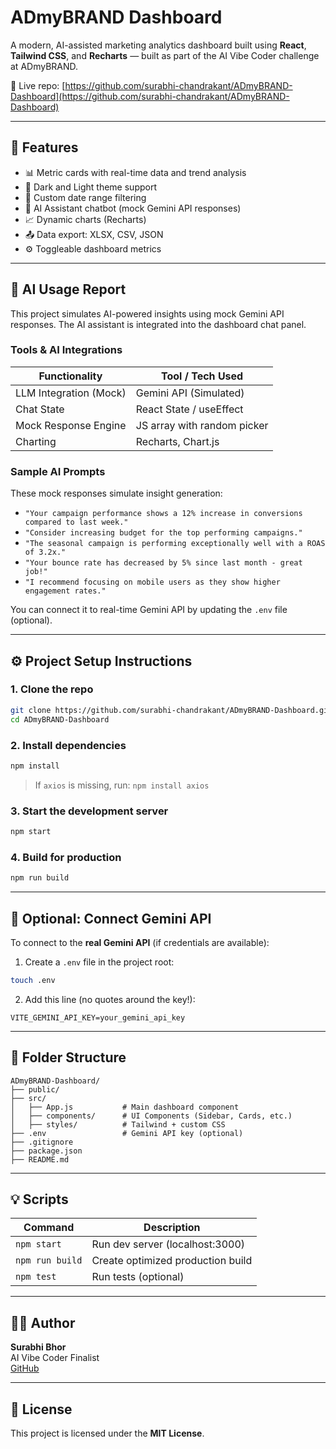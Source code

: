 # ADmyBRAND Dashboard

A modern, AI-assisted marketing analytics dashboard built using **React**, **Tailwind CSS**, and **Recharts** — built as part of the AI Vibe Coder challenge at ADmyBRAND.

🔗 Live repo: [https://github.com/surabhi-chandrakant/ADmyBRAND-Dashboard](https://github.com/surabhi-chandrakant/ADmyBRAND-Dashboard)

---

## 🚀 Features

- 📊 Metric cards with real-time data and trend analysis
- 🎨 Dark and Light theme support
- 📅 Custom date range filtering
- 🤖 AI Assistant chatbot (mock Gemini API responses)
- 📈 Dynamic charts (Recharts)
- 📤 Data export: XLSX, CSV, JSON
- ⚙️ Toggleable dashboard metrics

---

## 🧠 AI Usage Report

This project simulates AI-powered insights using mock Gemini API responses. The AI assistant is integrated into the dashboard chat panel.

### Tools & AI Integrations

| Functionality           | Tool / Tech Used           |
|------------------------|----------------------------|
| LLM Integration (Mock) | Gemini API (Simulated)     |
| Chat State             | React State / useEffect    |
| Mock Response Engine   | JS array with random picker|
| Charting               | Recharts, Chart.js         |

### Sample AI Prompts

These mock responses simulate insight generation:

- `"Your campaign performance shows a 12% increase in conversions compared to last week."`
- `"Consider increasing budget for the top performing campaigns."`
- `"The seasonal campaign is performing exceptionally well with a ROAS of 3.2x."`
- `"Your bounce rate has decreased by 5% since last month - great job!"`
- `"I recommend focusing on mobile users as they show higher engagement rates."`

You can connect it to real-time Gemini API by updating the `.env` file (optional).

---

## ⚙️ Project Setup Instructions

### 1. Clone the repo

```bash
git clone https://github.com/surabhi-chandrakant/ADmyBRAND-Dashboard.git
cd ADmyBRAND-Dashboard
```

### 2. Install dependencies

```bash
npm install
```

> If `axios` is missing, run: `npm install axios`

### 3. Start the development server

```bash
npm start
```

### 4. Build for production

```bash
npm run build
```

---

## 🔐 Optional: Connect Gemini API

To connect to the **real Gemini API** (if credentials are available):

1. Create a `.env` file in the project root:
```bash
touch .env
```

2. Add this line (no quotes around the key!):
```env
VITE_GEMINI_API_KEY=your_gemini_api_key
```

---

## 📁 Folder Structure

```
ADmyBRAND-Dashboard/
├── public/
├── src/
│   ├── App.js           # Main dashboard component
│   ├── components/      # UI Components (Sidebar, Cards, etc.)
│   ├── styles/          # Tailwind + custom CSS
├── .env                 # Gemini API key (optional)
├── .gitignore
├── package.json
├── README.md
```

---

## 💡 Scripts

| Command          | Description                     |
|------------------|---------------------------------|
| `npm start`      | Run dev server (localhost:3000) |
| `npm run build`  | Create optimized production build |
| `npm test`       | Run tests (optional)            |

---

## 🧑‍💻 Author

**Surabhi Bhor**  
AI Vibe Coder Finalist  
[GitHub](https://github.com/surabhi-chandrakant)

---

## 📄 License

This project is licensed under the **MIT License**.